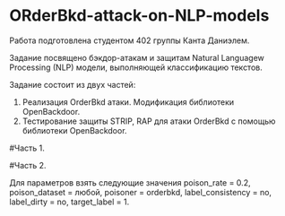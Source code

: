 # ORderBkd-attack-on-NLP-models
Работа подготовлена студентом 402 группы Канта Даниэлем.

Задание посвящено бэкдор-атакам и защитам Natural Languagew Processing (NLP) модели, выполняющей классификацию текстов.

Задание состоит из двух частей: 
1. Реализация OrderBkd атаки. Модификация библиотеки OpenBackdoor.
2. Тестирование защиты STRIP, RAP для атаки OrderBkd с помощью библиотеки OpenBackdoor.

#Часть 1.

#Часть 2.

Для параметров взять следующие значения poison_rate = 0.2, poison_dataset = любой, poisoner = orderbkd, label_consistency = no, label_dirty = no, target_label = 1.
